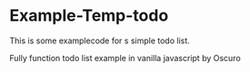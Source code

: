 # Example-Temp-todo
This is some examplecode for s simple todo list.

Fully function todo list example in vanilla javascript
by Oscuro
